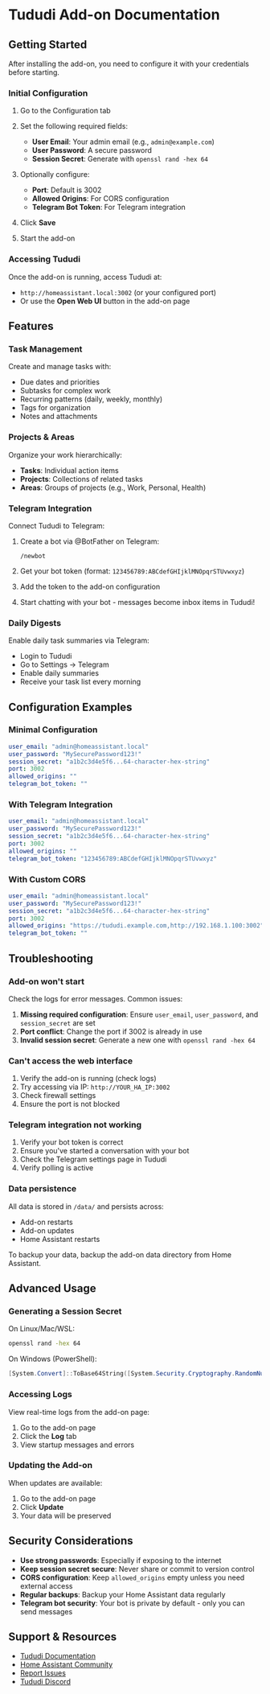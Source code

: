 # Tududi Add-on Documentation

## Getting Started

After installing the add-on, you need to configure it with your credentials before starting.

### Initial Configuration

1. Go to the Configuration tab
2. Set the following required fields:
   - **User Email**: Your admin email (e.g., `admin@example.com`)
   - **User Password**: A secure password
   - **Session Secret**: Generate with `openssl rand -hex 64`

3. Optionally configure:
   - **Port**: Default is 3002
   - **Allowed Origins**: For CORS configuration
   - **Telegram Bot Token**: For Telegram integration

4. Click **Save**
5. Start the add-on

### Accessing Tududi

Once the add-on is running, access Tududi at:
- `http://homeassistant.local:3002` (or your configured port)
- Or use the **Open Web UI** button in the add-on page

## Features

### Task Management

Create and manage tasks with:
- Due dates and priorities
- Subtasks for complex work
- Recurring patterns (daily, weekly, monthly)
- Tags for organization
- Notes and attachments

### Projects & Areas

Organize your work hierarchically:
- **Tasks**: Individual action items
- **Projects**: Collections of related tasks
- **Areas**: Groups of projects (e.g., Work, Personal, Health)

### Telegram Integration

Connect Tududi to Telegram:

1. Create a bot via @BotFather on Telegram:
   ```
   /newbot
   ```

2. Get your bot token (format: `123456789:ABCdefGHIjklMNOpqrSTUvwxyz`)

3. Add the token to the add-on configuration

4. Start chatting with your bot - messages become inbox items in Tududi!

### Daily Digests

Enable daily task summaries via Telegram:
- Login to Tududi
- Go to Settings → Telegram
- Enable daily summaries
- Receive your task list every morning

## Configuration Examples

### Minimal Configuration

```yaml
user_email: "admin@homeassistant.local"
user_password: "MySecurePassword123!"
session_secret: "a1b2c3d4e5f6...64-character-hex-string"
port: 3002
allowed_origins: ""
telegram_bot_token: ""
```

### With Telegram Integration

```yaml
user_email: "admin@homeassistant.local"
user_password: "MySecurePassword123!"
session_secret: "a1b2c3d4e5f6...64-character-hex-string"
port: 3002
allowed_origins: ""
telegram_bot_token: "123456789:ABCdefGHIjklMNOpqrSTUvwxyz"
```

### With Custom CORS

```yaml
user_email: "admin@homeassistant.local"
user_password: "MySecurePassword123!"
session_secret: "a1b2c3d4e5f6...64-character-hex-string"
port: 3002
allowed_origins: "https://tududi.example.com,http://192.168.1.100:3002"
telegram_bot_token: ""
```

## Troubleshooting

### Add-on won't start

Check the logs for error messages. Common issues:

1. **Missing required configuration**: Ensure `user_email`, `user_password`, and `session_secret` are set
2. **Port conflict**: Change the port if 3002 is already in use
3. **Invalid session secret**: Generate a new one with `openssl rand -hex 64`

### Can't access the web interface

1. Verify the add-on is running (check logs)
2. Try accessing via IP: `http://YOUR_HA_IP:3002`
3. Check firewall settings
4. Ensure the port is not blocked

### Telegram integration not working

1. Verify your bot token is correct
2. Ensure you've started a conversation with your bot
3. Check the Telegram settings page in Tududi
4. Verify polling is active

### Data persistence

All data is stored in `/data/` and persists across:
- Add-on restarts
- Add-on updates
- Home Assistant restarts

To backup your data, backup the add-on data directory from Home Assistant.

## Advanced Usage

### Generating a Session Secret

On Linux/Mac/WSL:
```bash
openssl rand -hex 64
```

On Windows (PowerShell):
```powershell
[System.Convert]::ToBase64String([System.Security.Cryptography.RandomNumberGenerator]::GetBytes(64))
```

### Accessing Logs

View real-time logs from the add-on page:
1. Go to the add-on page
2. Click the **Log** tab
3. View startup messages and errors

### Updating the Add-on

When updates are available:
1. Go to the add-on page
2. Click **Update**
3. Your data will be preserved

## Security Considerations

- **Use strong passwords**: Especially if exposing to the internet
- **Keep session secret secure**: Never share or commit to version control
- **CORS configuration**: Keep `allowed_origins` empty unless you need external access
- **Regular backups**: Backup your Home Assistant data regularly
- **Telegram bot security**: Your bot is private by default - only you can send messages

## Support & Resources

- [Tududi Documentation](https://github.com/chrisvel/tududi)
- [Home Assistant Community](https://community.home-assistant.io/)
- [Report Issues](https://github.com/YOUR_USERNAME/addons-tududi/issues)
- [Tududi Discord](https://discord.gg/fkbeJ9CmcH)
